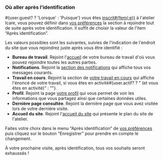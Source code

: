 ### Où aller après l’identification

#{user.guest? ? 'Lorsque' : 'Puisque'} vous êtes [inscrit#{fem(:e)}](user/signup) à l'atelier Icare, vous pouvez définir dans [vos préférences](bureau/preferences) la section à rejoindre tout de suite après votre identification.
Il suffit de choisir la valeur de l'item “Après identification”.

Les valeurs possibles sont les suivantes, suivies de l'indication de l'endroit du site que vous rejoindrez juste après vous être identifié :

* **Bureau de travail**. Rejoint l'[accueil](bureau/home) de votre bureau de travail d'où vous pouvez rejoindre toutes les autres parties.
* **Notifications**. Rejoint la [section des notifications](bureau/notifications) qui affiche tous vos messages courants.
* **Travail en cours**. Rejoint la section de [votre travail en cours](bureau/travail) qui affiche l'énoncé de votre travail, si vous êtes en activité#{user.actif? ? " (et vous êtes en activité)" : ""}.
* **Profil**. Rejoint la page [votre profil](user/profil) qui vous permet de voir les informations que vous partagez ainsi que certaines données utiles.
* **Dernière page consultée**. Rejoint la dernière page que vous avez visitée lors de votre dernière visite.
* **Accueil du site**. Rejoint l'[accueil du site](plan) qui présente le plan du site de l'atelier.

Faites votre choix dans le menu “Après identification” de [vos préférences](bureau/preferences) puis cliquez sur le bouton “Enregistrer” pour prendre en compte le changement.

À votre prochaine visite, après identification, tous vos souhaits seront exhaussés !
